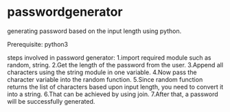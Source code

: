 # passwordgenerator
generating password based on the input length using python.


Prerequisite:
python3

steps involved in password generator:
1.import required module such as
       random,
       string.
2.Get the length of the password from the user.	
3.Append all characters using the string module in one variable.
4.Now pass the character variable into the random function. 
5.Since random function returns the list of characters based upon input length, you need to convert it into a string.
6.That can be achieved by using join.
7.After that, a password will be successfully generated.

